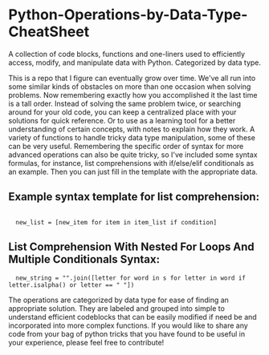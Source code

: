 # Python-Operations-by-Data-Type-CheatSheet
A collection of code blocks, functions and one-liners used to efficiently access, modify, and manipulate data with Python. Categorized by data type.

This is a repo that I figure can eventually grow over time. We've all run into some similar kinds of obstacles on more than
one occasion when solving problems. Now remembering exactly how you accomplished it the last time is a tall order. Instead of solving the same problem twice, or searching around for your old code, you can keep a centralized place with your solutions for quick reference.
Or to use as a learning tool for a better understanding of certain concepts, with notes to explain how they work. A variety of functions to handle tricky data type manipulation, some of these can be very useful. 
Remembering the specific order of syntax for more advanced operations can also be quite tricky, so I've included some syntax formulas, for instance, list comprehensions with if/else/elif conditionals as an example. Then you can just fill in the template with the appropriate data. 

## Example syntax template for list comprehension: 
```

  new_list = [new_item for item in item_list if condition]

```

## List Comprehension With Nested For Loops And Multiple Conditionals Syntax:
```
  new_string = "".join([letter for word in s for letter in word if letter.isalpha() or letter == " "])

```
The operations are categorized by data type for ease of finding an appropriate solution. They are labeled and grouped into simple to understand efficient codeblocks that can be easily modified if need be and incorporated into more complex functions. 
If you would like to share any code from your bag of python tricks that you have found to be useful in your experience, please feel free to contribute! 
